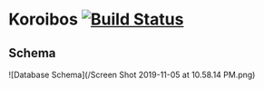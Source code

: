 # Koroibos [![Build Status](https://travis-ci.com/pschlatt/Koroibos.svg?branch=master)](https://travis-ci.com/pschlatt/Koroibos)

## Schema

![Database Schema](/Screen Shot 2019-11-05 at 10.58.14 PM.png)
